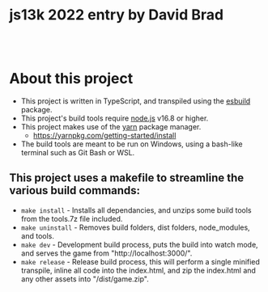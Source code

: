 # js13k 2022 entry by David Brad

<br />
<br />

# About this project

- This project is written in TypeScript, and transpiled using the [esbuild](https://esbuild.github.io/) package.
- This project's build tools require [node.js](https://nodejs.org/en/download/) v16.8 or higher.
- This project makes use of the [yarn](https://yarnpkg.com/getting-started) package manager.
  - https://yarnpkg.com/getting-started/install
- The build tools are meant to be run on Windows, using a bash-like terminal such as Git Bash or WSL.

## This project uses a makefile to streamline the various build commands:

- `make install` - Installs all dependancies, and unzips some build tools from the tools.7z file included.
- `make uninstall` - Removes build folders, dist folders, node_modules, and tools.
- `make dev` - Development build process, puts the build into watch mode, and serves the game from "http://localhost:3000/".
- `make release` - Release build process, this will perform a single minified transpile, inline all code into the index.html, and zip the index.html and any other assets into "/dist/game.zip".

<br />
